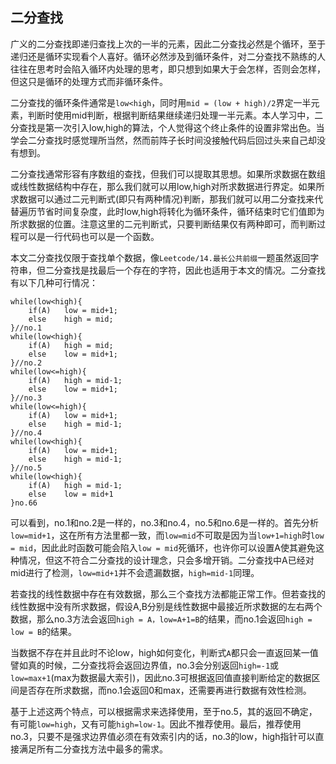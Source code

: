 ## 二分查找

​	广义的二分查找即递归查找上次的一半的元素，因此二分查找必然是个循环，至于递归还是循环实现看个人喜好。循环必然涉及到循环条件，对二分查找不熟练的人往往在思考时会陷入循环内处理的思考，即只想到如果大于会怎样，否则会怎样，但这只是循环的处理方式而非循环条件。

​	二分查找的循环条件通常是`low<high`，同时用`mid = (low + high)/2`界定一半元素，判断时使用mid判断，根据判断结果继续递归处理一半元素。本人学习中，二分查找是第一次引入low,high的算法，个人觉得这个终止条件的设置非常出色。当学会二分查找时感觉理所当然，然而前阵子长时间没接触代码后回过头来自己却没有想到。

​	二分查找通常形容有序数组的查找，但我们可以提取其思想。如果所求数据在数组或线性数据结构中存在，那么我们就可以用low,high对所求数据进行界定。如果所求数据可以通过二元判断式(即只有两种情况)判断，那我们就可以用二分查找来代替遍历节省时间复杂度，此时low,high将转化为循环条件，循环结束时它们值即为所求数据的位置。注意这里的二元判断式，只要判断结果仅有两种即可，而判断过程可以是一行代码也可以是一个函数。

​	本文二分查找仅限于查找单个数据，像`Leetcode/14.最长公共前缀`一题虽然返回字符串，但二分查找是找最后一个存在的字符，因此也适用于本文的情况。二分查找有以下几种可行情况：

```
while(low<high){
    if(A)	low = mid+1;
    else	high = mid;
}//no.1
while(low<high){
    if(A)	high = mid;
    else	low = mid+1;
}//no.2
while(low<=high){
    if(A)	high = mid-1;
    else	low = mid+1;
}//no.3
while(low<=high){
    if(A)	low = mid+1;
    else	high = mid-1;
}//no.4
while(low<high){
    if(A)	low = mid+1;
    else	high = mid-1;
}//no.5
while(low<high){
	if(A)	high = mid-1;
	else	low = mid+1
}no.66
```

​	可以看到，no.1和no.2是一样的，no.3和no.4，no.5和no.6是一样的。首先分析`low=mid+1`，这在所有方法里都一致，而`low=mid`不可取是因为当`low+1=high`时`low = mid`，因此此时函数可能会陷入`low = mid`死循环，也许你可以设置A使其避免这种情况，但这不符合二分查找的设计理念，只会多增开销。二分查找中A已经对mid进行了检测，`low=mid+1`并不会遗漏数据，`high=mid-1`同理。

​	若查找的线性数据中存在有效数据，那么三个查找方法都能正常工作。但若查找的线性数据中没有所求数据，假设A,B分别是线性数据中最接近所求数据的左右两个数据，那么no.3方法会返回`high = A，low=A+1=B`的结果，而no.1会返回`high = low = B`的结果。

​	当数据不存在并且此时不论low，high如何变化，判断式`A`都只会一直返回某一值譬如真的时候，二分查找将会返回边界值，no.3会分别返回`high=-1`或`low=max+1`(max为数据最大索引)，因此no.3可根据返回值直接判断给定的数据区间是否存在所求数据，而no.1会返回0和max，还需要再进行数据有效性检测。

​	基于上述这两个特点，可以根据需求来选择使用，至于no.5，其的返回不确定，有可能`low=high`，又有可能`high=low-1`。因此不推荐使用。最后，推荐使用no.3，只要不是强求边界值必须在有效索引内的话，no.3的low，high指针可以直接满足所有二分查找方法中最多的需求。

